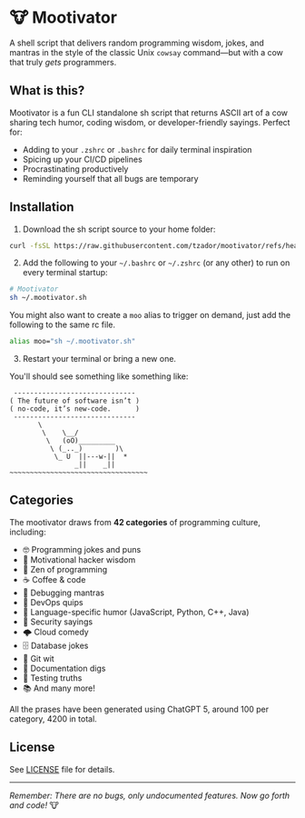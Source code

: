 # 🐮 Mootivator

A shell script that delivers random programming wisdom, jokes, and mantras in the style of the classic Unix `cowsay` command—but with a cow that truly *gets* programmers.

## What is this?

Mootivator is a fun CLI standalone sh script that returns ASCII art of a cow sharing tech humor, coding wisdom, or developer-friendly sayings. Perfect for:

- Adding to your `.zshrc` or `.bashrc` for daily terminal inspiration
- Spicing up your CI/CD pipelines
- Procrastinating productively
- Reminding yourself that all bugs are temporary

## Installation

1. Download the sh script source to your home folder:

```sh
curl -fsSL https://raw.githubusercontent.com/tzador/mootivator/refs/heads/main/mootivator.sh -o ~/.mootivator.sh
```

2. Add the following to your `~/.bashrc` or `~/.zshrc` (or any other)
to run on every terminal startup:

```sh
# Mootivator
sh ~/.mootivator.sh
```

You might also want to create a `moo` alias to trigger on demand,
just add the following to the same rc file.

```sh
alias moo="sh ~/.mootivator.sh"
```

3. Restart your terminal or bring a new one.

You'll should see something like something like:

```
 ------------------------------ 
( The future of software isn’t )
( no-code, it’s new-code.      )
 ------------------------------
       \
        \    \__/
         \   (oO)_________
          \ (_.._)        )\
           \_ U  ||---w-||  *
                _||    _||
~~~~~~~~~~~~~~~~~~~~~~~~~~~~~~~~~~
```


## Categories

The mootivator draws from **42 categories** of programming culture, including:

- 🤓 Programming jokes and puns
- 💪 Motivational hacker wisdom
- 🧘 Zen of programming
- ☕ Coffee & code
- 🐛 Debugging mantras
- 🔧 DevOps quips
- 🎯 Language-specific humor (JavaScript, Python, C++, Java)
- 🔐 Security sayings
- 🌩️ Cloud comedy
- 🗄️ Database jokes
- 🔀 Git wit
- 📝 Documentation digs
- 🧪 Testing truths
- 📚 And many more!

All the prases have been generated using ChatGPT 5, around 100 per category, 4200 in total.

## License

See [LICENSE](LICENSE) file for details.

---

*Remember: There are no bugs, only undocumented features. Now go forth and code!* 🐮
